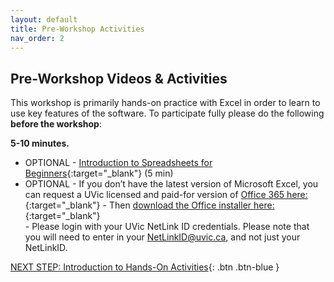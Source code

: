 ```yaml
---
layout: default
title: Pre-Workshop Activities
nav_order: 2
---
```

## Pre-Workshop Videos & Activities
This workshop is primarily hands-on practice with Excel in order to learn to use key features of the software. To participate fully please do the following **before the workshop**:

**5-10 minutes.**<br>
- OPTIONAL - [Introduction to Spreadsheets for Beginners](https://www.youtube.com/watch?v=rJbf-2XXsuY){:target="_blank"} (5 min)<br>
- OPTIONAL - If you don’t have the latest version of Microsoft Excel, you can request a UVic licensed and paid-for version of [Office 365 here:](https://onlineservices.uvic.ca/){:target="_blank"}
      -  Then [download the Office installer here:](https://portal.office.com){:target="_blank"}  
      -  Please login with your UVic NetLink ID credentials. Please note that you will need to enter in your NetLinkID@uvic.ca, and not just your NetLinkID.

[NEXT STEP: Introduction to Hands-On Activities](activities-intro.html){: .btn .btn-blue }
